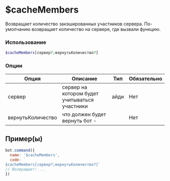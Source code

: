 # $cacheMembers
Возвращает количество закэшированных участников сервера. По-умолчанию возвращает количество на сервере, где вызвали функцию.
### Использование
```php
$cacheMembers[сервер?;вернутьКоличество?]
```

### Опции

| Опция | Описание | Тип | Обязательно |
|--------|-------------|------|----------|
| сервер | сервер на котором будет учитываться участники | айди | Нет | 
| вернутьКоличество | что должен будет вернуть бот -  |  | Нет | 
## Пример(ы)

```javascript
bot.command({
  name: '$cacheMembers',
  code: `
$cacheMembers[сервер?;вернутьКоличество?]`
// Возвращает: ...
})
```